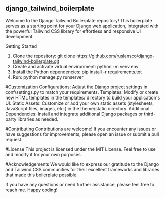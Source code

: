 ## django_tailwind_boilerplate
Welcome to the Django Tailwind Boilerplate repository! This boilerplate serves as a starting point for your Django web application, integrated with the powerful Tailwind CSS library for effortless and responsive UI development.

Getting Started
1. Clone the repository: git clone https://github.com/ruslansco/django-tailwind-boilerplate.git
2. Create and activate virtual environment: python -m venv env
3. Install the Python dependencies: pip install -r requirements.txt
4. Run: python manage.py runserver

#Customization
Configurations: Adjust the Django project settings in conf/settings.py to match your requirements.
Templates: Modify or create new HTML templates in the templates/ directory to build your application's UI.
Static Assets: Customize or add your own static assets (stylesheets, JavaScript files, images, etc.) in the theme/static directory.
Additional Dependencies: Install and integrate additional Django packages or third-party libraries as needed.

#Contributing
Contributions are welcome! If you encounter any issues or have suggestions for improvements, please open an issue or submit a pull request.

#License
This project is licensed under the MIT License. Feel free to use and modify it for your own purposes.

#Acknowledgements
We would like to express our gratitude to the Django and Tailwind CSS communities for their excellent frameworks and libraries that made this boilerplate possible.

If you have any questions or need further assistance, please feel free to reach me. Happy coding!
